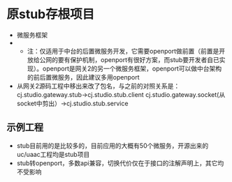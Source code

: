 
# 原stub存根项目
- 微服务框架
- -  注：仅适用于中台的后置微服务开发，它需要openport做前置（前置是开放给公网的要有保护机制，openport有很好方案，而stub要开发者自已实现）。openport是网关2的另一个微服务框架，openport可以做中台架构的前后置微服务，因此建议多用openport
- 从网关2源码工程中移出来改了包名，与之前的对照关系是：
  cj.studio.gateway.stub->cj.studio.stub.client
  cj.studio.gateway.socket(从socket中剪出）->cj.studio.stub.service

## 示例工程
- stub目前用的是比较多的，目前应用的大概有50个微服务，开源出来的uc/uaac工程均是stub项目
- stub转openport，多数api兼容，切换代价仅在于接口的注解声明上，其它均不受影响

